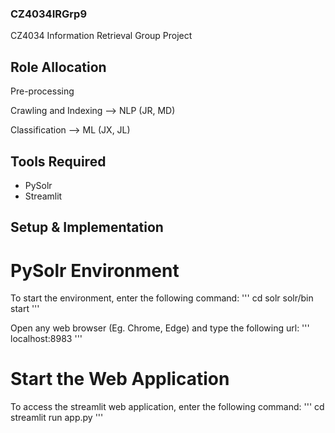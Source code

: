 ### CZ4034IRGrp9
CZ4034 Information Retrieval Group Project

## Role Allocation
Pre-processing

Crawling and Indexing --> NLP (JR, MD)

Classification --> ML (JX, JL)

## Tools Required
- PySolr
- Streamlit

## Setup & Implementation
# PySolr Environment
To start the environment, enter the following command:
'''
cd solr
solr/bin start
'''

Open any web browser (Eg. Chrome, Edge) and type the following url:
'''
localhost:8983
'''

# Start the Web Application
To access the streamlit web application, enter the following command:
'''
cd
streamlit run app.py
'''
